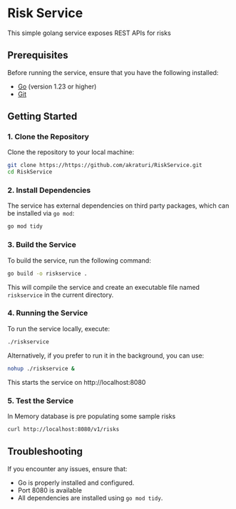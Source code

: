 
# Risk Service

This simple golang service exposes REST APIs for risks

## Prerequisites

Before running the service, ensure that you have the following installed:

- [Go](https://golang.org/doc/install) (version 1.23 or higher)
- [Git](https://git-scm.com/)

## Getting Started

### 1. Clone the Repository

Clone the repository to your local machine:

```bash
git clone https://https://github.com/akraturi/RiskService.git
cd RiskService
```

### 2. Install Dependencies

The service has external dependencies on third party packages, which can be installed via `go mod`:

```bash
go mod tidy
```

### 3. Build the Service

To build the service, run the following command:

```bash
go build -o riskservice .
```

This will compile the service and create an executable file named `riskservice` in the current directory.

### 4. Running the Service

To run the service locally, execute:

```bash
./riskservice
```

Alternatively, if you prefer to run it in the background, you can use:

```bash
nohup ./riskservice &
```

This starts the service on http://localhost:8080

### 5. Test the Service

In Memory database is pre populating some sample risks

```bash
curl http://localhost:8080/v1/risks
```

## Troubleshooting

If you encounter any issues, ensure that:

- Go is properly installed and configured.
- Port 8080 is available
- All dependencies are installed using `go mod tidy`.
